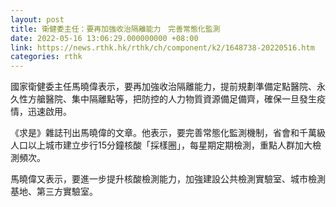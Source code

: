 ```yaml
---
layout: post
title: 衛健委主任：要再加強收治隔離能力　完善常態化監測
date: 2022-05-16 13:06:29.000000000 +08:00
link: https://news.rthk.hk/rthk/ch/component/k2/1648738-20220516.htm
categories: rthk
---
```


國家衛健委主任馬曉偉表示，要再加強收治隔離能力，提前規劃準備定點醫院、永久性方艙醫院、集中隔離點等，把防控的人力物質資源備足備齊，確保一旦發生疫情，迅速啟用。

《求是》雜誌刊出馬曉偉的文章。他表示，要完善常態化監測機制，省會和千萬級人口以上城市建立步行15分鐘核酸「採樣圈」，每星期定期檢測，重點人群加大檢測頻次。

馬曉偉又表示，要進一步提升核酸檢測能力，加強建設公共檢測實驗室、城市檢測基地、第三方實驗室。
